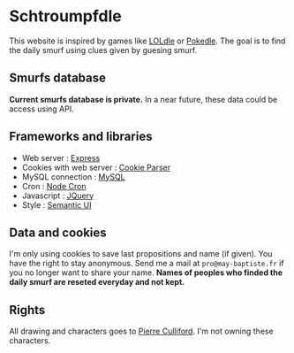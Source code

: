 # Schtroumpfdle

This website is inspired by games like [LOLdle](https://loldle.org) or [Pokedle](https://www.pokedle.com). The goal is to find the daily smurf using clues given by guesing smurf.

## Smurfs database

**Current smurfs database is private.** In a near future, these data could be access using API.

## Frameworks and libraries

- Web server : [Express](https://expressjs.com)
- Cookies with web server : [Cookie Parser](https://www.npmjs.com/package/cookie-parser)
- MySQL connection : [MySQL](https://www.npmjs.com/package/mysql)
- Cron : [Node Cron](https://www.npmjs.com/package/node-cron)
- Javascript : [JQuery](https://jquery.com)
- Style : [Semantic UI](https://semantic-ui.com)

## Data and cookies

I'm only using cookies to save last propositions and name (if given). You have the right to stay anonymous. Send me a mail at `pro@may-baptiste.fr` if you no longer want to share your name. **Names of peoples who finded the daily smurf are reseted everyday and not kept.**

## Rights

All drawing and characters goes to [Pierre Culliford](wikipedia.org/wiki/Peyo). I'm not owning these characters.